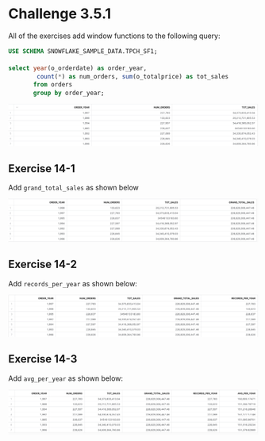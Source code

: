 # Challenge 3.5.1

All of the exercises add window functions to the following query:

```sql
USE SCHEMA SNOWFLAKE_SAMPLE_DATA.TPCH_SF1;

select year(o_orderdate) as order_year,
        count(*) as num_orders, sum(o_totalprice) as tot_sales
       from orders
       group by order_year;
```

![image-20231027205632461](images/image-20231027205632461.png)

## Exercise 14-1

Add `grand_total_sales` as shown below

![image-20231027205608387](images/image-20231027205608387.png)

## Exercise 14-2

Add `records_per_year` as shown below:



![image-20231027205938054](images/image-20231027205938054.png)

## Exercise 14-3

Add `avg_per_year` as shown below:

![image-20231027210053462](images/image-20231027210053462.png)

